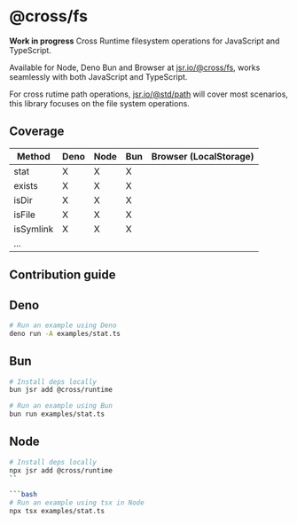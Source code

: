 # @cross/fs

**Work in progress** Cross Runtime filesystem operations for JavaScript and
TypeScript.

Available for Node, Deno Bun and Browser at
[jsr.io/@cross/fs](https://jsr.io/@cross/fs), works seamlessly with both
JavaScript and TypeScript.

For cross rutime path operations, [jsr.io/@std/path](https://jsr.io/@std/path)
will cover most scenarios, this library focuses on the file system operations.

## Coverage

| Method    | Deno | Node | Bun | Browser (LocalStorage) |
| --------- | ---- | ---- | --- | ---------------------- |
| stat      | X    | X    | X   |                        |
| exists    | X    | X    | X   |                        |
| isDir     | X    | X    | X   |                        |
| isFile    | X    | X    | X   |                        |
| isSymlink | X    | X    | X   |                        |
| ...       |      |      |     |                        |

## Contribution guide

## Deno

```bash
# Run an example using Deno
deno run -A examples/stat.ts
```

## Bun

```bash
# Install deps locally
bun jsr add @cross/runtime
```

```bash
# Run an example using Bun
bun run examples/stat.ts
```

## Node

````bash
# Install deps locally
npx jsr add @cross/runtime
``

```bash
# Run an example using tsx in Node
npx tsx examples/stat.ts
````
